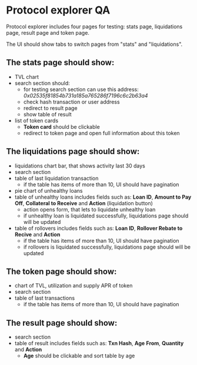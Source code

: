 # Protocol explorer QA

Protocol explorer includes four pages for testing: stats page, liquidations page, result page and token page.

The UI should show tabs to switch pages from "stats" and "liquidations".

## The stats page should show:

- TVL chart
- search section should:
  - for testing search section can use this address: _0x02535f81854b731a185a765286f7196c6c2b63a4_
  - check hash transaction or user address
  - redirect to result page
  - show table of result
- list of token cards
  - **Token card** should be clickable
  - redirect to token page and open full information about this token

## The liquidations page should show:

- liquidations chart bar, that shows activity last 30 days
- search section
- table of last liquidation transaction
  - if the table has items of more than 10, UI should have pagination
- pie chart of unhealthy loans
- table of unhealthy loans includes fields such as: **Loan ID**, **Amount to Pay Off**, **Collateral to Receive** and **Action** (liquidation button)
  - action opens form, that lets to liquidate unhealthy loan
  - if unhealthy loan is liquidated successfully, liquidations page should will be updated
- table of rollovers includes fields such as: **Loan ID**, **Rollover Rebate to Recive** and **Action**
  - if the table has items of more than 10, UI should have pagination
  - if rollovers is liquidated successfully, liquidations page should will be updated

## The token page should show:

- chart of TVL, utilization and supply APR of token
- search section
- table of last transactions
  - if the table has items of more than 10, UI should have pagination

## The result page should show:

- search section
- table of result includes fields such as: **Txn Hash**, **Age** **From**, **Quantity** and **Action**
  - **Age** should be clickable and sort table by age
